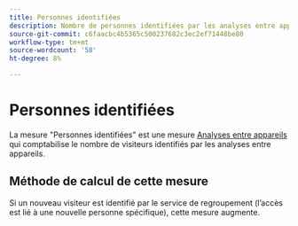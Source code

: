 ```yaml
---
title: Personnes identifiées
description: Nombre de personnes identifiées par les analyses entre appareils.
source-git-commit: c6faacbc4b5365c500237682c3ec2ef71448be80
workflow-type: tm+mt
source-wordcount: '58'
ht-degree: 8%

---
```


# Personnes identifiées

La mesure &quot;Personnes identifiées&quot; est une mesure [Analyses entre appareils](../cda/overview.md) qui comptabilise le nombre de visiteurs identifiés par les analyses entre appareils.

## Méthode de calcul de cette mesure

Si un nouveau visiteur est identifié par le service de regroupement (l’accès est lié à une nouvelle personne spécifique), cette mesure augmente.

